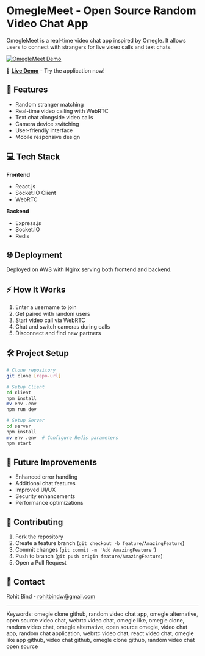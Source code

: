# OmegleMeet - Open Source Random Video Chat App

OmegleMeet is a real-time video chat app inspired by Omegle. It allows users to connect with strangers for live video calls and text chats.

[![OmegleMeet Demo](https://img.youtube.com/vi/5kN1bHBxmmA/0.jpg)](https://www.youtube.com/watch?v=5kN1bHBxmmA)

🔴 **[Live Demo](http://omegel-clone.devrohit.tech/)** - Try the application now!

## 🚀 Features
- Random stranger matching
- Real-time video calling with WebRTC
- Text chat alongside video calls
- Camera device switching
- User-friendly interface
- Mobile responsive design

## 💻 Tech Stack
**Frontend**
- React.js
- Socket.IO Client
- WebRTC

**Backend**
- Express.js
- Socket.IO
- Redis

## 🌐 Deployment
Deployed on AWS with Nginx serving both frontend and backend.

## ⚡ How It Works
1. Enter a username to join
2. Get paired with random users
3. Start video call via WebRTC
4. Chat and switch cameras during calls
5. Disconnect and find new partners

## 🛠️ Project Setup
```bash
# Clone repository
git clone [repo-url]

# Setup Client
cd client
npm install
mv env .env
npm run dev

# Setup Server
cd server
npm install
mv env .env  # Configure Redis parameters
npm start
```

## 🔮 Future Improvements
- Enhanced error handling
- Additional chat features
- Improved UI/UX
- Security enhancements
- Performance optimizations

## 🤝 Contributing
1. Fork the repository
2. Create a feature branch (`git checkout -b feature/AmazingFeature`)
3. Commit changes (`git commit -m 'Add AmazingFeature'`)
4. Push to branch (`git push origin feature/AmazingFeature`)
5. Open a Pull Request

## 📧 Contact
Rohit Bind - [rohitbindw@gmail.com](mailto:rohitbindw@gmail.com)

---
Keywords: omegle clone github, random video chat app, omegle alternative, open source video chat, webrtc video chat, omegle like, omegle clone, random video chat, omegle alternative, open source omegle, video chat app, random chat application, webrtc video chat, react video chat, omegle like app github, video chat github, omegle clone github, random video chat open source
